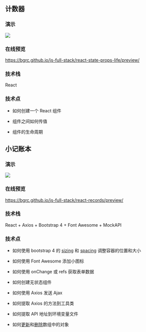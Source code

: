 ## 计数器

### 演示

![](https://xings.oss-cn-shanghai.aliyuncs.com/image/js-full-stack/counter.gif)

### 在线预览

https://bgrc.github.io/js-full-stack/react-state-props-life/preview/

### 技术栈

React

### 技术点

- 如何创建一个 React 组件

- 组件之间如何传值

- 组件的生命周期

## 小记账本

### 演示

![](https://xings.oss-cn-shanghai.aliyuncs.com/image/js-full-stack/records.gif)

### 在线预览

https://bgrc.github.io/js-full-stack/react-records/preview/

### 技术栈

React + Axios + Bootstrap 4 + Font Awesome + MockAPI

### 技术点

- 如何使用 bootstrap 4 的 [sizing](https://getbootstrap.com/docs/4.0/utilities/sizing/) 和 [spacing](https://getbootstrap.com/docs/4.0/utilities/spacing/) 调整容器的位置和大小

- 如何使用 Font Awesome 添加小图标

- 如何使用 onChange 或 refs 获取表单数据

- 如何创建无状态组件

- 如何使用 Axios 发送 Ajax

- 如何提取 Axios 的方法到工具类

- 如何提取 API 地址到环境变量文件

- 如何[更新](https://redux.js.org/recipes/structuringreducers/immutableupdatepatterns#updating-an-item-in-an-array)和[删除](https://redux.js.org/recipes/structuringreducers/immutableupdatepatterns#inserting-and-removing-items-in-arrays)数组中的对象